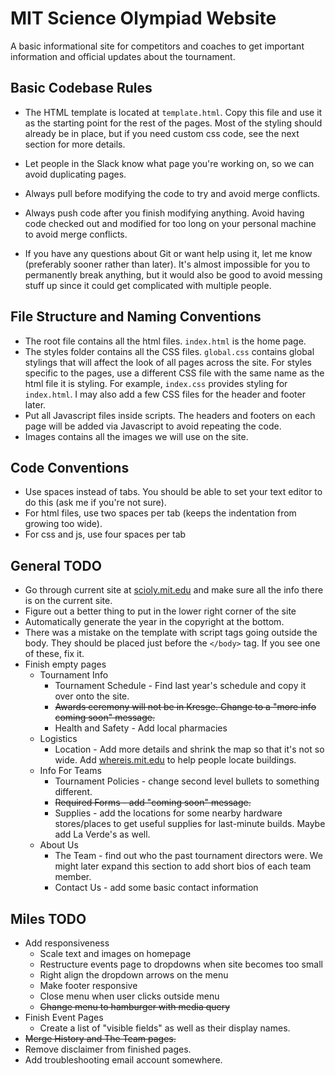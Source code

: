 # MIT Science Olympiad Website
A basic informational site for competitors and coaches to get important information and official updates about the tournament.
## Basic Codebase Rules
* The HTML template is located at `template.html`. Copy this file and use it as the starting point for the rest of the pages. Most of the styling should already be in place, but if you need custom css code, see the next section for more details.

* Let people in the Slack know what page you're working on, so we can avoid duplicating pages.

* Always pull before modifying the code to try and avoid merge conflicts.

* Always push code after you finish modifying anything. Avoid having code checked out and modified for too long on your personal machine to avoid merge conflicts.

* If you have any questions about Git or want help using it, let me know (preferably sooner rather than later). It's almost impossible for you to permanently break anything, but it would also be good to avoid messing stuff up since it could get complicated with multiple people.

## File Structure and Naming Conventions
* The root file contains all the html files. `index.html` is the home page.
* The styles folder contains all the CSS files. `global.css` contains global stylings that will affect the look of all pages across the site. For styles specific to the pages, use a different CSS file with the same name as the html file it is styling. For example, `index.css` provides styling for `index.html`. I may also add a few CSS files for the header and footer later.
* Put all Javascript files inside scripts. The headers and footers on each page will be added via Javascript to avoid repeating the code.
* Images contains all the images we will use on the site.

## Code Conventions
* Use spaces instead of tabs. You should be able to set your text editor to do this (ask me if you're not sure).
* For html files, use two spaces per tab (keeps the indentation from growing too wide).
* For css and js, use four spaces per tab

## General TODO
* Go through current site at [scioly.mit.edu](scioly.mit.edu) and make sure all the info there is on the current site.
* Figure out a better thing to put in the lower right corner of the site
* Automatically generate the year in the copyright at the bottom.
* There was a mistake on the template with script tags going outside the body. They should be placed just before the `</body>` tag. If you see one of these, fix it.
* Finish empty pages
    * Tournament Info
        * Tournament Schedule - Find last year's schedule and copy it over onto the site.
        * ~~Awards ceremony will not be in Kresge. Change to a "more info coming soon" message.~~
        * Health and Safety - Add local pharmacies
    * Logistics
        * Location - Add more details and shrink the map so that it's not so wide. Add [whereis.mit.edu](whereis.mit.edu) to help people locate buildings.
    * Info For Teams
        * Tournament Policies - change second level bullets to something different.
        * ~~Required Forms - add "coming soon" message.~~
        * Supplies - add the locations for some nearby hardware stores/places to get useful supplies for last-minute builds. Maybe add La Verde's as well.
    * About Us
        * The Team - find out who the past tournament directors were. We might later expand this section to add short bios of each team member.
        * Contact Us - add some basic contact information


## Miles TODO
* Add responsiveness
    * Scale text and images on homepage
    * Restructure events page to dropdowns when site becomes too small
    * Right align the dropdown arrows on the menu
    * Make footer responsive
    * Close menu when user clicks outside menu
    * ~~Change menu to hamburger with media query~~
* Finish Event Pages
    * Create a list of "visible fields" as well as their display names.
* ~~Merge History and The Team pages.~~
* Remove disclaimer from finished pages.
* Add troubleshooting email account somewhere.
